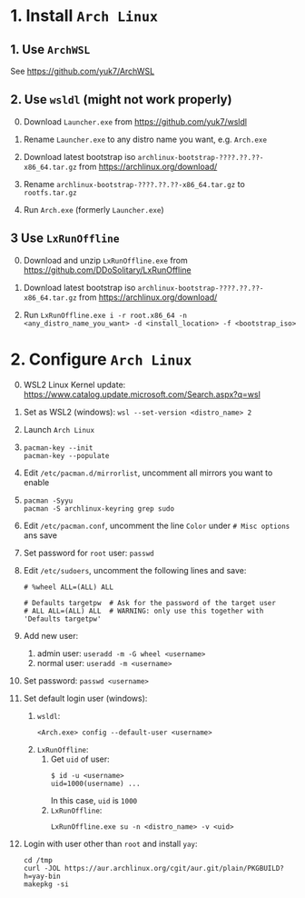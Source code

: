 # 1. Install `Arch Linux`

## 1. Use `ArchWSL`

See https://github.com/yuk7/ArchWSL

## 2. Use `wsldl` (might not work properly)

0.  Download `Launcher.exe` from https://github.com/yuk7/wsldl

0.  Rename `Launcher.exe` to any distro name you want, e.g. `Arch.exe`

0.  Download latest bootstrap iso `archlinux-bootstrap-????.??.??-x86_64.tar.gz` from https://archlinux.org/download/

0.  Rename `archlinux-bootstrap-????.??.??-x86_64.tar.gz` to `rootfs.tar.gz`

0.  Run `Arch.exe` (formerly `Launcher.exe`)

## 3 Use `LxRunOffline`

0.  Download and unzip `LxRunOffline.exe` from https://github.com/DDoSolitary/LxRunOffline

0.  Download latest bootstrap iso `archlinux-bootstrap-????.??.??-x86_64.tar.gz` from https://archlinux.org/download/

0.  Run `LxRunOffline.exe i -r root.x86_64 -n <any_distro_name_you_want> -d <install_location> -f <bootstrap_iso>`

# 2. Configure `Arch Linux`

0.  WSL2 Linux Kernel update: https://www.catalog.update.microsoft.com/Search.aspx?q=wsl

0.  Set as WSL2 (windows): `wsl --set-version <distro_name> 2`

0.  Launch `Arch Linux`

0.  ```
    pacman-key --init
    pacman-key --populate
    ```

0.  Edit `/etc/pacman.d/mirrorlist`, uncomment all mirrors you want to enable

0.  ```
    pacman -Syyu
    pacman -S archlinux-keyring grep sudo
    ```

0.  Edit `/etc/pacman.conf`, uncomment the line `Color` under `# Misc options` ans save

0.  Set password for `root` user: `passwd`

0.  Edit `/etc/sudoers`, uncomment the following lines and save:
    ```
    # %wheel ALL=(ALL) ALL
    ```
    ```
    # Defaults targetpw  # Ask for the password of the target user
    # ALL ALL=(ALL) ALL  # WARNING: only use this together with 'Defaults targetpw'
    ```

0.  Add new user:
    1. admin user: `useradd -m -G wheel <username>`
    2. normal user: `useradd -m <username>`

0.  Set password: `passwd <username>`

0.  Set default login user (windows):
    1.  `wsldl`:
        ```
        <Arch.exe> config --default-user <username>
        ```
    2.  `LxRunOffline`:
        1.  Get `uid` of user:
            ```
            $ id -u <username>
            uid=1000(username) ...
            ```
            In this case, `uid` is `1000`
        2.  `LxRunOffline`:
            ```
            LxRunOffline.exe su -n <distro_name> -v <uid>
            ```

0.  Login with user other than `root` and install `yay`:
    ```
    cd /tmp
    curl -JOL https://aur.archlinux.org/cgit/aur.git/plain/PKGBUILD?h=yay-bin
    makepkg -si
    ```

